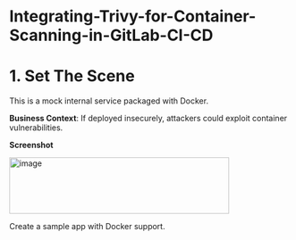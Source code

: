 # Integrating-Trivy-for-Container-Scanning-in-GitLab-CI-CD


# 1. Set The Scene

This is a mock internal service packaged with Docker.

**Business Context**: If deployed insecurely, attackers could exploit container vulnerabilities.

**Screenshot**

<img width="393" height="101" alt="image" src="https://github.com/user-attachments/assets/737adfad-3d04-4b75-97af-e1858bfb6ae8" />

Create a sample app with Docker support.
